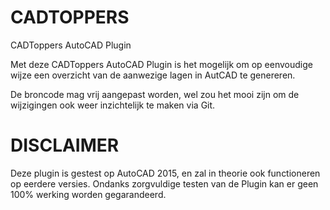 CADTOPPERS
==========

CADToppers AutoCAD Plugin

Met deze CADToppers AutoCAD Plugin is het mogelijk om op eenvoudige wijze een overzicht van de aanwezige lagen in AutCAD te genereren.

De broncode mag vrij aangepast worden, wel zou het mooi zijn om de wijzigingen ook weer inzichtelijk te maken via Git.

DISCLAIMER
==========
Deze plugin is gestest op AutoCAD 2015, en zal in theorie ook functioneren op eerdere versies.
Ondanks zorgvuldige testen van de Plugin kan er geen 100% werking worden gegarandeerd.
